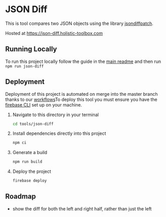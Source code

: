 # JSON Diff

This is tool compares two JSON objects using the library [jsondiffpatch](https://www.npmjs.com/package/jsondiffpatch).

Hosted at https://json-diff.holistic-toolbox.com

## Running Locally
To run this project locally follow the guide in the [main readme](https://github.com/holistic-web/toolbox#running-tools-locally) and then run `npm run json-diff`

## Deployment
Deployment of this project is automated on merge into the master branch thanks to our [workflows](/.github/workflows/)To deploy this tool you must ensure you have the [firebase CLI](https://firebase.google.com/docs/cli) set up on your machine.

1. Navigate to this directory in your terminal
	```bash
	cd tools/json-diff
	```
2. Install dependencies directly into this project
	```bash
	npm ci
	```
3. Generate a build
	```bash
	npm run build
	```
4. Deploy the project
	```bash
	firebase deploy
	```

## Roadmap
- show the diff for both the left and right half, rather than just the left